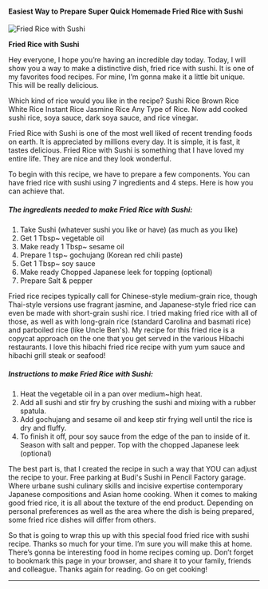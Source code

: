             

#### Easiest Way to Prepare Super Quick Homemade Fried Rice with Sushi

![Fried Rice with Sushi](https://img-global.cpcdn.com/recipes/f5160c9f968a0eba/751x532cq70/fried-rice-with-sushi-recipe-main-photo.jpg)

**Fried Rice with Sushi**

Hey everyone, I hope you’re having an incredible day today. Today, I will show you a way to make a distinctive dish, fried rice with sushi. It is one of my favorites food recipes. For mine, I’m gonna make it a little bit unique. This will be really delicious.

Which kind of rice would you like in the recipe? Sushi Rice Brown Rice White Rice Instant Rice Jasmine Rice Any Type of Rice. Now add cooked sushi rice, soya sauce, dark soya sauce, and rice vinegar.

Fried Rice with Sushi is one of the most well liked of recent trending foods on earth. It is appreciated by millions every day. It is simple, it is fast, it tastes delicious. Fried Rice with Sushi is something that I have loved my entire life. They are nice and they look wonderful.

To begin with this recipe, we have to prepare a few components. You can have fried rice with sushi using 7 ingredients and 4 steps. Here is how you can achieve that.

##### The ingredients needed to make Fried Rice with Sushi:

1.  Take Sushi (whatever sushi you like or have) (as much as you like)
2.  Get 1 Tbsp~ vegetable oil
3.  Make ready 1 Tbsp~ sesame oil
4.  Prepare 1 tsp~ gochujang (Korean red chili paste)
5.  Get 1 Tbsp~ soy sauce
6.  Make ready Chopped Japanese leek for topping (optional)
7.  Prepare Salt & pepper

Fried rice recipes typically call for Chinese-style medium-grain rice, though Thai-style versions use fragrant jasmine, and Japanese-style fried rice can even be made with short-grain sushi rice. I tried making fried rice with all of those, as well as with long-grain rice (standard Carolina and basmati rice) and parboiled rice (like Uncle Ben's). My recipe for this fried rice is a copycat approach on the one that you get served in the various Hibachi restaurants. I love this hibachi fried rice recipe with yum yum sauce and hibachi grill steak or seafood!

##### Instructions to make Fried Rice with Sushi:

1.  Heat the vegetable oil in a pan over medium~high heat.
2.  Add all sushi and stir fry by crushing the sushi and mixing with a rubber spatula.
3.  Add gochujang and sesame oil and keep stir frying well until the rice is dry and fluffy.
4.  To finish it off, pour soy sauce from the edge of the pan to inside of it. Season with salt and pepper. Top with the chopped Japanese leek (optional)

The best part is, that I created the recipe in such a way that YOU can adjust the recipe to your. Free parking at Budi's Sushi in Pencil Factory garage. Where urbane sushi culinary skills and incisive expertise contemporary Japanese compositions and Asian home cooking. When it comes to making good fried rice, it is all about the texture of the end product. Depending on personal preferences as well as the area where the dish is being prepared, some fried rice dishes will differ from others.

So that is going to wrap this up with this special food fried rice with sushi recipe. Thanks so much for your time. I’m sure you will make this at home. There’s gonna be interesting food in home recipes coming up. Don’t forget to bookmark this page in your browser, and share it to your family, friends and colleague. Thanks again for reading. Go on get cooking!

* * *